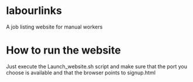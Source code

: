 # labourlinks
A job listing website for manual workers 

# How to run the website
Just execute the Launch_website.sh script and make sure that the port you choose is available and that the browser points to signup.html